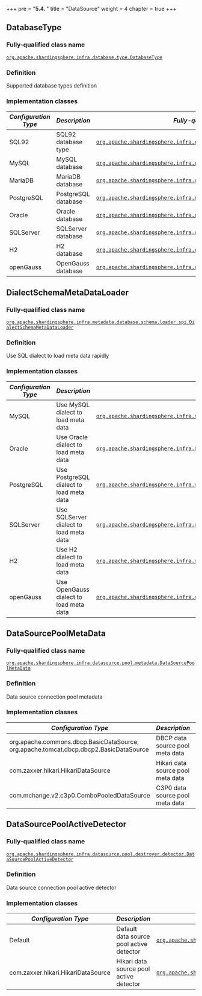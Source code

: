 +++
pre = "<b>5.4. </b>"
title = "DataSource"
weight = 4
chapter = true
+++

## DatabaseType

### Fully-qualified class name

[`org.apache.shardingsphere.infra.database.type.DatabaseType`](https://github.com/apache/shardingsphere/blob/master/shardingsphere-infra/shardingsphere-infra-common/src/main/java/org/apache/shardingsphere/infra/database/type/DatabaseType.java)

### Definition

Supported database types definition

### Implementation classes

| *Configuration Type* | *Description*                             | *Fully-qualified class name* |
| -------------------- | ----------------------------------------- | ---------------------------- |
| SQL92                | SQL92 database type                       | [`org.apache.shardingsphere.infra.database.type.dialect.SQL92DatabaseType`](https://github.com/apache/shardingsphere/blob/master/shardingsphere-infra/shardingsphere-infra-common/src/main/java/org/apache/shardingsphere/infra/database/type/dialect/SQL92DatabaseType.java) |
| MySQL                | MySQL database                            | [`org.apache.shardingsphere.infra.database.type.dialect.MySQLDatabaseType`](https://github.com/apache/shardingsphere/blob/master/shardingsphere-infra/shardingsphere-infra-common/src/main/java/org/apache/shardingsphere/infra/database/type/dialect/MySQLDatabaseType.java) |
| MariaDB              | MariaDB database                          | [`org.apache.shardingsphere.infra.database.type.dialect.MariaDBDatabaseType`](https://github.com/apache/shardingsphere/blob/master/shardingsphere-infra/shardingsphere-infra-common/src/main/java/org/apache/shardingsphere/infra/database/type/dialect/MariaDBDatabaseType.java) |
| PostgreSQL           | PostgreSQL database                       | [`org.apache.shardingsphere.infra.database.type.dialect.PostgreSQLDatabaseType`](https://github.com/apache/shardingsphere/blob/master/shardingsphere-infra/shardingsphere-infra-common/src/main/java/org/apache/shardingsphere/infra/database/type/dialect/PostgreSQLDatabaseType.java) |
| Oracle               | Oracle database                           | [`org.apache.shardingsphere.infra.database.type.dialect.OracleDatabaseType`](https://github.com/apache/shardingsphere/blob/master/shardingsphere-infra/shardingsphere-infra-common/src/main/java/org/apache/shardingsphere/infra/database/type/dialect/OracleDatabaseType.java) |
| SQLServer            | SQLServer database                        | [`org.apache.shardingsphere.infra.database.type.dialect.SQLServerDatabaseType`](https://github.com/apache/shardingsphere/blob/master/shardingsphere-infra/shardingsphere-infra-common/src/main/java/org/apache/shardingsphere/infra/database/type/dialect/SQLServerDatabaseType.java) |
| H2                   | H2 database                               | [`org.apache.shardingsphere.infra.database.type.dialect.H2DatabaseType`](https://github.com/apache/shardingsphere/blob/master/shardingsphere-infra/shardingsphere-infra-common/src/main/java/org/apache/shardingsphere/infra/database/type/dialect/H2DatabaseType.java) |
| openGauss            | OpenGauss database                        | [`org.apache.shardingsphere.infra.database.type.dialect.OpenGaussDatabaseType`](https://github.com/apache/shardingsphere/blob/master/shardingsphere-infra/shardingsphere-infra-common/src/main/java/org/apache/shardingsphere/infra/database/type/dialect/OpenGaussDatabaseType.java) |

## DialectSchemaMetaDataLoader

### Fully-qualified class name

[`org.apache.shardingsphere.infra.metadata.database.schema.loader.spi.DialectSchemaMetaDataLoader`](https://github.com/apache/shardingsphere/blob/master/shardingsphere-infra/shardingsphere-infra-common/src/main/java/org/apache/shardingsphere/infra/metadata/database/schema/loader/spi/DialectSchemaMetaDataLoader.java)

### Definition

Use SQL dialect to load meta data rapidly

### Implementation classes

| *Configuration Type* | *Description*                             | *Fully-qualified class name* |
| -------------------- | ----------------------------------------- | ---------------------------- |
| MySQL                | Use MySQL dialect to load meta data       | [`org.apache.shardingsphere.infra.metadata.database.schema.loader.dialect.MySQLSchemaMetaDataLoader`](https://github.com/apache/shardingsphere/blob/master/shardingsphere-infra/shardingsphere-infra-common/src/main/java/org/apache/shardingsphere/infra/metadata/database/schema/loader/dialect/MySQLSchemaMetaDataLoader.java) |
| Oracle               | Use Oracle dialect to load meta data      | [`org.apache.shardingsphere.infra.metadata.database.schema.loader.dialect.OracleSchemaMetaDataLoader`](https://github.com/apache/shardingsphere/blob/master/shardingsphere-infra/shardingsphere-infra-common/src/main/java/org/apache/shardingsphere/infra/metadata/database/schema/loader/dialect/OracleSchemaMetaDataLoader.java) |
| PostgreSQL           | Use PostgreSQL dialect to load meta data  | [`org.apache.shardingsphere.infra.metadata.database.schema.loader.dialect.PostgreSQLSchemaMetaDataLoader`](https://github.com/apache/shardingsphere/blob/master/shardingsphere-infra/shardingsphere-infra-common/src/main/java/org/apache/shardingsphere/infra/metadata/database/schema/loader/dialect/PostgreSQLSchemaMetaDataLoader.java) |
| SQLServer            | Use SQLServer dialect to load meta data   | [`org.apache.shardingsphere.infra.metadata.database.schema.loader.dialect.SQLServerSchemaMetaDataLoader`](https://github.com/apache/shardingsphere/blob/master/shardingsphere-infra/shardingsphere-infra-common/src/main/java/org/apache/shardingsphere/infra/metadata/database/schema/loader/dialect/SQLServerSchemaMetaDataLoader.java) |
| H2                   | Use H2 dialect to load meta data          | [`org.apache.shardingsphere.infra.metadata.database.schema.loader.dialect.H2SchemaMetaDataLoader`](https://github.com/apache/shardingsphere/blob/master/shardingsphere-infra/shardingsphere-infra-common/src/main/java/org/apache/shardingsphere/infra/metadata/database/schema/loader/dialect/H2SchemaMetaDataLoader.java) |
| openGauss            | Use OpenGauss dialect to load meta data   | [`org.apache.shardingsphere.infra.metadata.database.schema.loader.dialect.OpenGaussSchemaMetaDataLoader`](https://github.com/apache/shardingsphere/blob/master/shardingsphere-infra/shardingsphere-infra-common/src/main/java/org/apache/shardingsphere/infra/metadata/database/schema/loader/dialect/OpenGaussSchemaMetaDataLoader.java) |

## DataSourcePoolMetaData 

### Fully-qualified class name

[`org.apache.shardingsphere.infra.datasource.pool.metadata.DataSourcePoolMetaData`](https://github.com/apache/shardingsphere/blob/master/shardingsphere-infra/shardingsphere-infra-common/src/main/java/org/apache/shardingsphere/infra/datasource/pool/metadata/DataSourcePoolMetaData.java)

### Definition

Data source connection pool metadata

### Implementation classes

| *Configuration Type*                                                                  | *Description*                     | *Fully-qualified class name* |
| ------------------------------------------------------------------------------------- | --------------------------------- | ---------------------------- |
| org.apache.commons.dbcp.BasicDataSource, org.apache.tomcat.dbcp.dbcp2.BasicDataSource | DBCP data source pool meta data   | [`org.apache.shardingsphere.infra.datasource.pool.metadata.type.dbcp.DBCPDataSourcePoolMetaData`](https://github.com/apache/shardingsphere/blob/master/shardingsphere-infra/shardingsphere-infra-common/src/main/java/org/apache/shardingsphere/infra/datasource/pool/metadata/type/dbcp/DBCPDataSourcePoolMetaData.java) |
| com.zaxxer.hikari.HikariDataSource                                                    | Hikari data source pool meta data | [`org.apache.shardingsphere.infra.datasource.pool.metadata.type.hikari.HikariDataSourcePoolMetaData`](https://github.com/apache/shardingsphere/blob/master/shardingsphere-infra/shardingsphere-infra-common/src/main/java/org/apache/shardingsphere/infra/datasource/pool/metadata/type/hikari/HikariDataSourcePoolMetaData.java) |
| com.mchange.v2.c3p0.ComboPooledDataSource                                             | C3P0 data source pool meta data   | [`org.apache.shardingsphere.infra.datasource.pool.metadata.type.c3p0.C3P0DataSourcePoolMetaData`](https://github.com/apache/shardingsphere/blob/master/shardingsphere-infra/shardingsphere-infra-common/src/main/java/org/apache/shardingsphere/infra/datasource/pool/metadata/type/c3p0/C3P0DataSourcePoolMetaData.java)         |

## DataSourcePoolActiveDetector

### Fully-qualified class name

[`org.apache.shardingsphere.infra.datasource.pool.destroyer.detector.DataSourcePoolActiveDetector`](https://github.com/apache/shardingsphere/blob/master/shardingsphere-infra/shardingsphere-infra-common/src/main/java/org/apache/shardingsphere/infra/datasource/pool/destroyer/detector/DataSourcePoolActiveDetector.java)

### Definition

Data source connection pool active detector

### Implementation classes

| *Configuration Type*               | *Description*                            | *Fully-qualified class name* |
| ---------------------------------- | ---------------------------------------- | ---------------------------- |
| Default                            | Default data source pool active detector | [`org.apache.shardingsphere.infra.datasource.pool.destroyer.detector.type.DefaultDataSourcePoolActiveDetector`](https://github.com/apache/shardingsphere/blob/master/shardingsphere-infra/shardingsphere-infra-common/src/main/java/org/apache/shardingsphere/infra/datasource/pool/destroyer/detector/type/DefaultDataSourcePoolActiveDetector.java) |
| com.zaxxer.hikari.HikariDataSource | Hikari data source pool active detector  | [`org.apache.shardingsphere.infra.datasource.pool.destroyer.detector.type.HikariDataSourcePoolActiveDetector`](https://github.com/apache/shardingsphere/blob/master/shardingsphere-infra/shardingsphere-infra-common/src/main/java/org/apache/shardingsphere/infra/datasource/pool/destroyer/detector/type/HikariDataSourcePoolActiveDetector.java) |
